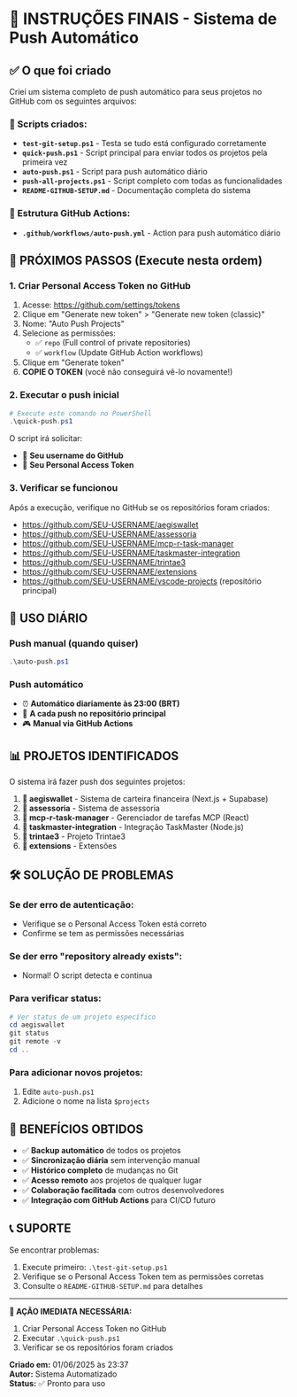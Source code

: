 # 🎯 INSTRUÇÕES FINAIS - Sistema de Push Automático

## ✅ O que foi criado

Criei um sistema completo de push automático para seus projetos no GitHub com os seguintes arquivos:

### 📄 Scripts criados:
- **`test-git-setup.ps1`** - Testa se tudo está configurado corretamente
- **`quick-push.ps1`** - Script principal para enviar todos os projetos pela primeira vez
- **`auto-push.ps1`** - Script para push automático diário
- **`push-all-projects.ps1`** - Script completo com todas as funcionalidades
- **`README-GITHUB-SETUP.md`** - Documentação completa do sistema

### 📁 Estrutura GitHub Actions:
- **`.github/workflows/auto-push.yml`** - Action para push automático diário

## 🚀 PRÓXIMOS PASSOS (Execute nesta ordem)

### 1. Criar Personal Access Token no GitHub

1. Acesse: https://github.com/settings/tokens
2. Clique em "Generate new token" > "Generate new token (classic)"
3. Nome: "Auto Push Projects"
4. Selecione as permissões:
   - ✅ `repo` (Full control of private repositories)
   - ✅ `workflow` (Update GitHub Action workflows)
5. Clique em "Generate token"
6. **COPIE O TOKEN** (você não conseguirá vê-lo novamente!)

### 2. Executar o push inicial

```powershell
# Execute este comando no PowerShell
.\quick-push.ps1
```

O script irá solicitar:
- 👤 **Seu username do GitHub**
- 🔑 **Seu Personal Access Token**

### 3. Verificar se funcionou

Após a execução, verifique no GitHub se os repositórios foram criados:
- https://github.com/SEU-USERNAME/aegiswallet
- https://github.com/SEU-USERNAME/assessoria
- https://github.com/SEU-USERNAME/mcp-r-task-manager
- https://github.com/SEU-USERNAME/taskmaster-integration
- https://github.com/SEU-USERNAME/trintae3
- https://github.com/SEU-USERNAME/extensions
- https://github.com/SEU-USERNAME/vscode-projects (repositório principal)

## 🔄 USO DIÁRIO

### Push manual (quando quiser)
```powershell
.\auto-push.ps1
```

### Push automático
- ⏰ **Automático diariamente às 23:00 (BRT)**
- 🔄 **A cada push no repositório principal**
- 🎮 **Manual via GitHub Actions**

## 📊 PROJETOS IDENTIFICADOS

O sistema irá fazer push dos seguintes projetos:

1. **🏦 aegiswallet** - Sistema de carteira financeira (Next.js + Supabase)
2. **💼 assessoria** - Sistema de assessoria
3. **🎯 mcp-r-task-manager** - Gerenciador de tarefas MCP (React)
4. **🔧 taskmaster-integration** - Integração TaskMaster (Node.js)
5. **🎲 trintae3** - Projeto Trintae3
6. **🔌 extensions** - Extensões

## 🛠️ SOLUÇÃO DE PROBLEMAS

### Se der erro de autenticação:
- Verifique se o Personal Access Token está correto
- Confirme se tem as permissões necessárias

### Se der erro "repository already exists":
- Normal! O script detecta e continua

### Para verificar status:
```powershell
# Ver status de um projeto específico
cd aegiswallet
git status
git remote -v
cd ..
```

### Para adicionar novos projetos:
1. Edite `auto-push.ps1`
2. Adicione o nome na lista `$projects`

## 🎉 BENEFÍCIOS OBTIDOS

- ✅ **Backup automático** de todos os projetos
- ✅ **Sincronização diária** sem intervenção manual
- ✅ **Histórico completo** de mudanças no Git
- ✅ **Acesso remoto** aos projetos de qualquer lugar
- ✅ **Colaboração facilitada** com outros desenvolvedores
- ✅ **Integração com GitHub Actions** para CI/CD futuro

## 📞 SUPORTE

Se encontrar problemas:

1. Execute primeiro: `.\test-git-setup.ps1`
2. Verifique se o Personal Access Token tem as permissões corretas
3. Consulte o `README-GITHUB-SETUP.md` para detalhes

---

**🎯 AÇÃO IMEDIATA NECESSÁRIA:**
1. Criar Personal Access Token no GitHub
2. Executar `.\quick-push.ps1`
3. Verificar se os repositórios foram criados

**Criado em:** 01/06/2025 às 23:37  
**Autor:** Sistema Automatizado  
**Status:** ✅ Pronto para uso

